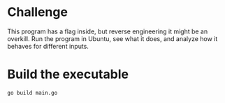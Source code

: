 # Challenge

This program has a flag inside, but reverse engineering it might be an overkill. Run the program in Ubuntu, see what it does, and analyze how it behaves for different inputs.

# Build the executable

```bash
go build main.go
```
